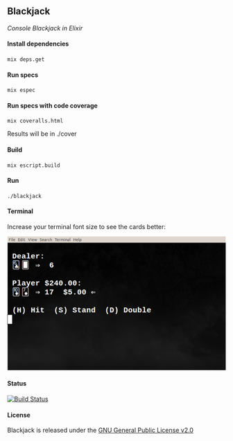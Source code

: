 ## Blackjack

*Console Blackjack in Elixir*

#### Install dependencies

```
mix deps.get
```

#### Run specs

```
mix espec
```

#### Run specs with code coverage

```
mix coveralls.html
```

Results will be in ./cover

#### Build

```
mix escript.build
```

#### Run

```
./blackjack
```

#### Terminal

Increase your terminal font size to see the cards better:

![Blackjack](https://raw.githubusercontent.com/gdonald/blackjack-ex/master/bj.png)

#### Status

[![Build Status](https://travis-ci.org/gdonald/blackjack-ex.svg?branch=master)](https://travis-ci.org/gdonald/blackjack-ex)

#### License

Blackjack is released under the [GNU General Public License v2.0](https://opensource.org/licenses/GPL-2.0)
